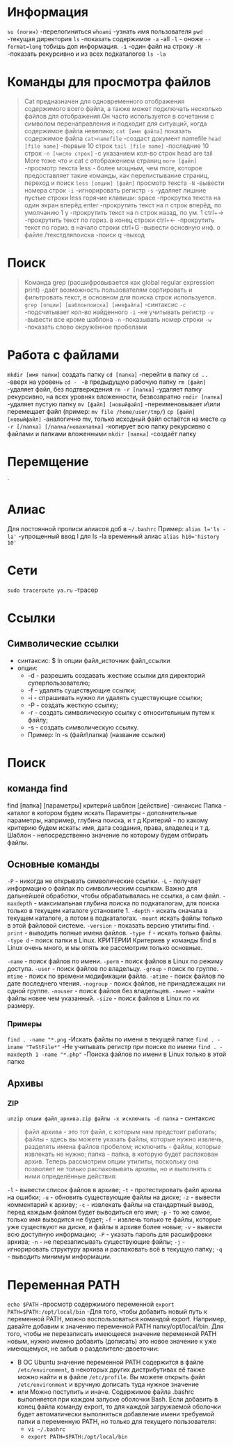 # Информация
`su (логин)` -перелогиниться
`whoami` -узнать имя пользователя
`pwd` -текущая директория
`ls` -показать содержимое
    `-a` -all
    `-l` - оноже `--format=long` тобишь доп информация.
    `-1` -один файл на строку
    `-R` -показать рекурсивно и из всех подкаталогов
`ls -la`
# Команды для просмотра файлов
> Cat предназначен для одновременного отображения содержимого всего файла, а также может подключать несколько файлов для отображения.Он часто используется в сочетании с символом перенаправления и подходит для ситуаций, когда содержимое файла невелико;
`cat [имя файла]` показать содержимое файла
`cat>namefile` -создаст документ namefile
`head [file name]` -первые 10 строк
`tail [file name]` -последние 10 строк
    `-n [число строк]` -с указанием кол-во строк head are tail
> More тоже что и  cat с отображением страниц
`more [файл]` -просмотр текста
> less - более мощным, чем more, которое предоставляет такие команды, как перелистывание страниц, переход и поиск
`less [опции] [файл]` просмотр текста
    `-N` -вывести номера строк
    `-i` -игнорировать регистр
    `-s` -удаляет лишние пустые строки
less горячие клавиши: 
    space -прокрутка текста на один экран вперёд
    enter -прокрутить текст на n строк вперёд, по умолчанию 1
    y -прокрутить текст на n строк назад, по ум. 1
    ctrl+→ -прокрутить текст по гориз. в конец строки
    ctrl+← -прокрутить текст по гориз. в начало строки
    ctrl+G -вывести основную инф. о файле
    /текстдляпоиска -поиск
    q -выход
# Поиск
> Команда grep (расшифровывается как global regular expression print) -даёт возможность пользователям сортировать и фильтровать текст, в основном для поиска строк используется.
`grep [опции] [шаблонпоиска] [имяфайла]` -синтаксис
    `-c` -подсчитывает кол-во найденного
    `-i` -не учитывать регистр
    `-v` -вывести все кроме шаблона
    `-n` -показывать номер строки
    `-w` -показать слово окружённое пробелами
# Работа с файлами
`mkdir [имя папки]` создать папку
`cd [папка]` -перейти в папку
`cd ..` -вверх на уровень
`cd - ` -в предыдущую рабочую папку
`rm [файл]` -удаляет файл, без подтверждения
`rm -r [папка]` -удаляет папку рекурсивно, на всех уровнях вложенности, безвозвратно
`rmdir [папка]` -удаляет пустую папку
`mv [файл] [новыйфайл]` -переименовывает и\или перемещает файл (пример: `mv file /home/user/tmp/`)
`cp [файл] [новыйфайл]` -аналогично mv, только исходный файл остаётся на месте
`cp -r [/папка] [/папка/новаяпапка]` -копирует всю папку рекурсивно с файлами и папками вложенными
`mkdir [папка]` -создаёт папку
# Перемщение

`
# Алиас
Для постоянной прописи алиасов доб в `~/.bashrc`
Пример: `alias l='ls -la'` -упрощенный ввод l для ls -la
временный алиас `alias h10='history 10'`
# Сети
`sudo traceroute ya.ru` -трасер

# Ссылки
## Символические ссылки
* синтаксис: $ ln опции файл_источник файл_ссылки
* опции:
  * -d - разрешить создавать жесткие ссылки для директорий суперпользователю;
  * -f - удалять существующие ссылки;
  * -i - спрашивать нужно ли удалять существующие ссылки;
  * -P - создать жесткую ссылку;
  * -r - создать символическую ссылку с относительным путем к файлу;
  * -s - создать символическую ссылку.
  * Пример: ln -s (файл\папка) (название ссылки)

# Поиск
## команда find
find [папка] [параметры] критерий шаблон [действие] -синаксис
Папка - каталог в котором будем искать
Параметры - дополнительные параметры, например, глубина поиска, и т д
Критерий - по какому критерию будем искать: имя, дата создания, права, владелец и т д.
Шаблон - непосредственно значение по которому будем отбирать файлы.

## Основные команды
`-P` - никогда не открывать символические ссылки.
`-L` - получает информацию о файлах по символическим ссылкам. Важно для дальнейшей обработки, чтобы обрабатывалась не ссылка, а сам файл.
`-maxdepth` - максимальная глубина поиска по подкаталогам, для поиска только в текущем каталоге установите 1.
`-depth` - искать сначала в текущем каталоге, а потом в подкаталогах.
`-mount` искать файлы только в этой файловой системе.
`-version` - показать версию утилиты find.
`-print` - выводить полные имена файлов.
`-type f` - искать только файлы.
`-type d` - поиск папки в Linux.
КРИТЕРИИ
Критериев у команды find в Linux очень много, и мы опять же рассмотрим только основные.

`-name` - поиск файлов по имени.
`-perm` - поиск файлов в Linux по режиму доступа.
`-user` - поиск файлов по владельцу.
`-group` - поиск по группе.
`-mtime` - поиск по времени модификации файла.
`-atime` - поиск файлов по дате последнего чтения.
`-nogroup` - поиск файлов, не принадлежащих ни одной группе.
`-nouser` - поиск файлов без владельцев.
`-newer` - найти файлы новее чем указанный.
`-size` - поиск файлов в Linux по их размеру.

### Примеры
`find . -name "*.png` -Искать файлы по имени в текущей папке
`find . -iname "TeStFile*"` -Не учитывать регистр при поиске по имени
`find . -maxdepth 1 -name "*.php"` -Поиска файлов по имени в Linux только в этой папке

## Архивы
### ZIP
`unzip опции файл_архива.zip файлы -x исключить -d папка` - синтаксис
> файл архива - это тот файл, с которым нам предстоит работать;
> файлы - здесь вы можете указать файлы, которые нужно извлечь, разделять имена файлов пробелом;
> исключить - файлы, которые извлекать не нужно;
> папка - папка, в которую будет распакован архив.
Теперь рассмотрим опции утилиты, поскольку она позволяет не только распаковывать архивы, но и выполнять с ними определённые действия:

`-l` - вывести список файлов в архиве;
`-t` - протестировать файл архива на ошибки;
`-u` - обновить существующие файлы на диске;
`-z` - вывести комментарий к архиву;
`-c` - извлекать файлы на стандартный вывод, перед каждым файлом будет выводиться его имя;
`-p` - то же самое, только имя выводится не будет;
`-f` - извлечь только те файлы, которые уже существуют на диске, и файлы в архиве более новые;
`-v` - вывести всю доступную информацию;
`-P` - указать пароль для расшифровки архива;
`-n` - не перезаписывать существующие файлы;
`-j` - игнорировать структуру архива и распаковать всё в текущую папку;
`-q` - выводить минимум информации.

# Переменная PATH
`echo $PATH` -просмотр содержимого переменной
`export PATH=$PATH:/opt/local/bin` -Для того, чтобы добавить новый путь к переменной PATH, можно воспользоваться командой export. Например, давайте добавим к значению переменной PATH папку/opt/local/bin. Для того, чтобы не перезаписать имеющееся значение переменной PATH новым, нужно именно добавить (дописать) это новое значение к уже имеющемуся, не забыв о разделителе-двоеточии:
- В ОС Ubuntu значение переменной PATH содержится в файле `/etc/environment`, в некоторых других дистрибутивах её также можно найти и в файле `/etc/profile`. Вы можете открыть файл `/etc/environment` и вручную дописать туда нужное значение
- или Можно поступить и иначе. Содержимое файла .bashrc выполняется при каждом запуске оболочки Bash. Если добавить в конец файла команду export, то для каждой загружаемой оболочки будет автоматически выполняться добавление имени требуемой папки в переменную PATH, но только для текущего пользователя:
  - `vi ~/.bashrc`
  - `export PATH=$PATH:/opt/local/bin`
